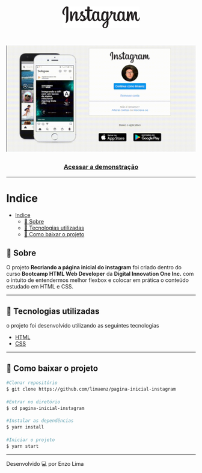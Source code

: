 <h1 align="center">
  <img src="./img/instagram-logo.png">
</h1>

<h1>
    <img src="./img/demonstração-gif.gif">
</h1>

<h3 align="center">
    <a href="https://limaenz.github.io/pagina-inicial-instagram/#">Acessar a demonstração</a>
</h3 >

---
# Indice 
- [Indice](#indice)
  - [🔖 Sobre](#-sobre)
  - [🚀 Tecnologias utilizadas](#-tecnologias-utilizadas)
  - [📁 Como baixar o projeto](#-como-baixar-o-projeto)

## 🔖 Sobre

O projeto **Recriando a página inicial do instagram** foi criado dentro do curso **Bootcamp HTML Web Developer** da **Digital Innovation One Inc.** com o intuito de entendermos melhor flexbox e colocar em prática o conteúdo estudado em HTML e CSS. 

---

## 🚀 Tecnologias utilizadas

o projeto foi desenvolvido utilizando as seguintes tecnologias

- [HTML](https://developer.mozilla.org/pt-BR/docs/Web/CSS)
- [CSS](https://www.w3schools.com/html/)
  
---

## 📁 Como baixar o projeto

```bash
#Clonar repositório
$ git clone https://github.com/limaenz/pagina-inicial-instagram

#Entrar no diretório
$ cd pagina-inicial-instagram

#Instalar as dependências 
$ yarn install

#Iniciar o projeto
$ yarn start
```


---

Desenvolvido 💻 por Enzo Lima